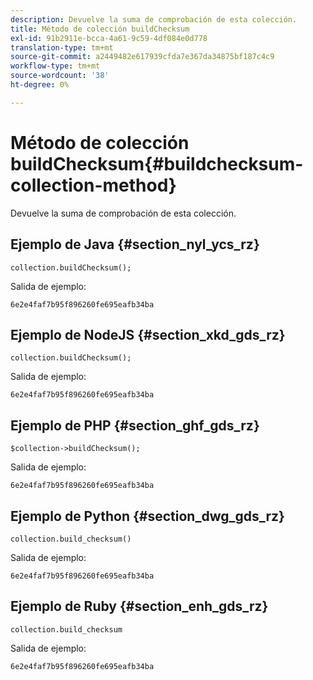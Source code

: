 ```yaml
---
description: Devuelve la suma de comprobación de esta colección.
title: Método de colección buildChecksum
exl-id: 91b2911e-bcca-4a61-9c59-4df084e0d778
translation-type: tm+mt
source-git-commit: a2449482e617939cfda7e367da34875bf187c4c9
workflow-type: tm+mt
source-wordcount: '38'
ht-degree: 0%

---
```


# Método de colección buildChecksum{#buildchecksum-collection-method}

Devuelve la suma de comprobación de esta colección.

## Ejemplo de Java {#section_nyl_ycs_rz}

```
collection.buildChecksum(); 
```

Salida de ejemplo:

```
6e2e4faf7b95f896260fe695eafb34ba 
```

## Ejemplo de NodeJS {#section_xkd_gds_rz}

```
collection.buildChecksum(); 
```

Salida de ejemplo:

```
6e2e4faf7b95f896260fe695eafb34ba 
```

## Ejemplo de PHP {#section_ghf_gds_rz}

```
$collection->buildChecksum(); 
```

Salida de ejemplo:

```
6e2e4faf7b95f896260fe695eafb34ba 
```

## Ejemplo de Python {#section_dwg_gds_rz}

```
collection.build_checksum() 
```

Salida de ejemplo:

```
6e2e4faf7b95f896260fe695eafb34ba 
```

## Ejemplo de Ruby {#section_enh_gds_rz}

```
collection.build_checksum
```

Salida de ejemplo:

```
6e2e4faf7b95f896260fe695eafb34ba 
```
